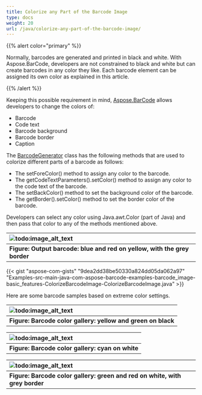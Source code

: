 ```yaml
---
title: Colorize any Part of the Barcode Image
type: docs
weight: 20
url: /java/colorize-any-part-of-the-barcode-image/
---
```


{{% alert color="primary" %}} 

Normally, barcodes are generated and printed in black and white. With Aspose.BarCode, developers are not constrained to black and white but can create barcodes in any color they like. Each barcode element can be assigned its own color as explained in this article.

{{% /alert %}} 

Keeping this possible requirement in mind, [Aspose.BarCode](https://apireference.aspose.com/barcode/java/) allows developers to change the colors of:

- Barcode
- Code text
- Barcode background
- Barcode border
- Caption

The [BarcodeGenerator](https://apireference.aspose.com/barcode/java/com.aspose.barcode.generation/BarcodeGenerator) class has the following methods that are used to colorize different parts of a barcode as follows:

- The setForeColor() method to assign any color to the barcode.
- The getCodeTextParameters().setColor() method to assign any color to the code text of the barcode.
- The setBackColor() method to set the background color of the barcode.
- The getBorder().setColor() method to set the border color of the barcode.

Developers can select any color using Java.awt.Color (part of Java) and then pass that color to any of the methods mentioned above.

|![todo:image_alt_text](http://i.imgur.com/4WlZwvs.jpg)|
| :- |
|**Figure: Output barcode: blue and red on yellow, with the grey border**|

{{< gist "aspose-com-gists" "9dea2dd38be50330a824dd05da062a97" "Examples-src-main-java-com-aspose-barcode-examples-barcode_image-basic_features-ColorizeBarcodeImage-ColorizeBarcodeImage.java" >}}

Here are some barcode samples based on extreme color settings.

|![todo:image_alt_text](http://i.imgur.com/VU9ewax.jpg)|
| :- |
|**Figure: Barcode color gallery: yellow and green on black**|


|![todo:image_alt_text](http://i.imgur.com/ig1M4Jo.jpg)|
| :- |
|**Figure: Barcode color gallery: cyan on white**|


|![todo:image_alt_text](http://i.imgur.com/u7UpVRT.jpg)|
| :- |
|**Figure: Barcode color gallery: green and red on white, with grey border**|

